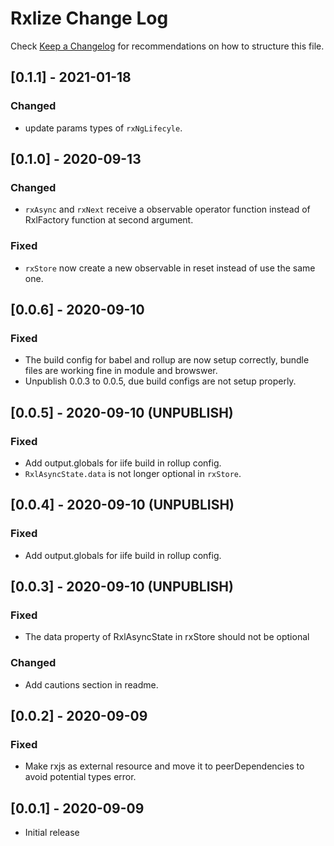 # Rxlize Change Log

Check [Keep a Changelog](http://keepachangelog.com/) for recommendations on how to structure this file.

## [0.1.1] - 2021-01-18

### Changed

- update params types of `rxNgLifecyle`.

## [0.1.0] - 2020-09-13

### Changed

- `rxAsync` and `rxNext` receive a observable operator function instead of RxlFactory function at second argument.

### Fixed

- `rxStore` now create a new observable in reset instead of use the same one.

## [0.0.6] - 2020-09-10

### Fixed

- The build config for babel and rollup are now setup correctly, bundle files are working fine in module and browswer.
- Unpublish 0.0.3 to 0.0.5, due build configs are not setup properly.

## [0.0.5] - 2020-09-10 (UNPUBLISH)

### Fixed

- Add output.globals for iife build in rollup config.
- `RxlAsyncState.data` is not longer optional in `rxStore`.

## [0.0.4] - 2020-09-10 (UNPUBLISH)

### Fixed

- Add output.globals for iife build in rollup config.

## [0.0.3] - 2020-09-10 (UNPUBLISH)

### Fixed

- The data property of RxlAsyncState in rxStore should not be optional

### Changed

- Add cautions section in readme.

## [0.0.2] - 2020-09-09

### Fixed

- Make rxjs as external resource and move it to peerDependencies to avoid potential types error.

## [0.0.1] - 2020-09-09

- Initial release
